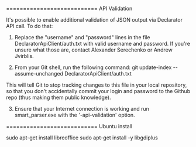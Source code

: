 ﻿===========================
API Validation

It's possible to enable additional validation of JSON output via Declarator API call. To do that:

1. Replace the "username" and "password" lines in the file DeclaratorApiClient/auth.txt with valid username and password.
If you're unsure what those are, contact Alexander Serechenko or Andrew Jvirblis.


2. From your Git shell, run the following command: git update-index --assume-unchanged DeclaratorApiClient/auth.txt

This will tell Git to stop tracking changes to this file in your local repository, so that you don't accidentally commit your login
and password to the Github repo (thus making them public knowledge).


3. Ensure that your Internet connection is working and run smart_parser.exe with the '-api-validation' option.

===========================
Ubuntu install

sudo apt-get install libreoffice
sudo apt-get install -y libgdiplus


